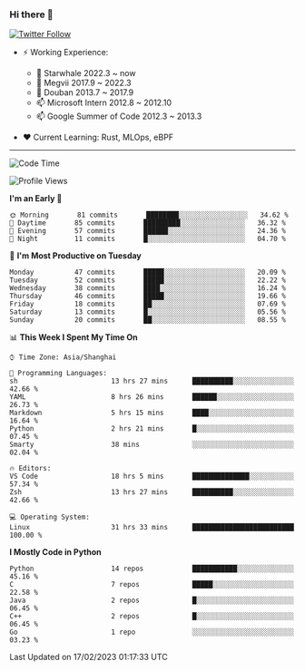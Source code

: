 ### Hi there 👋

[![Twitter Follow](https://img.shields.io/twitter/follow/tianweidut?style=social)](https://twitter.com/tianweidut)

- ⚡ Working Experience:
  - 🔭 Starwhale 2022.3 ~ now
  - 🌱 Megvii 2017.9 ~ 2022.3
  - 🌱 Douban 2013.7 ~ 2017.9
  - 📫 Microsoft Intern 2012.8 ~ 2012.10
  - 📫 Google Summer of Code 2012.3 ~ 2013.3

- ❤️ Current Learning: Rust, MLOps, eBPF

---
<!--START_SECTION:waka-->
![Code Time](http://img.shields.io/badge/Code%20Time-3%2C676%20hrs%2045%20mins-blue)

![Profile Views](http://img.shields.io/badge/Profile%20Views-0-blue)

**I'm an Early 🐤** 

```text
🌞 Morning       81 commits       ████████░░░░░░░░░░░░░░░░░   34.62 % 
🌆 Daytime       85 commits       █████████░░░░░░░░░░░░░░░░   36.32 % 
🌃 Evening       57 commits       ██████░░░░░░░░░░░░░░░░░░░   24.36 % 
🌙 Night         11 commits       █░░░░░░░░░░░░░░░░░░░░░░░░   04.70 % 

```
📅 **I'm Most Productive on Tuesday** 

```text
Monday          47 commits       █████░░░░░░░░░░░░░░░░░░░░   20.09 % 
Tuesday         52 commits       █████░░░░░░░░░░░░░░░░░░░░   22.22 % 
Wednesday       38 commits       ████░░░░░░░░░░░░░░░░░░░░░   16.24 % 
Thursday        46 commits       █████░░░░░░░░░░░░░░░░░░░░   19.66 % 
Friday          18 commits       ██░░░░░░░░░░░░░░░░░░░░░░░   07.69 % 
Saturday        13 commits       █░░░░░░░░░░░░░░░░░░░░░░░░   05.56 % 
Sunday          20 commits       ██░░░░░░░░░░░░░░░░░░░░░░░   08.55 % 

```


📊 **This Week I Spent My Time On** 

```text
⌚︎ Time Zone: Asia/Shanghai

💬 Programming Languages: 
sh                       13 hrs 27 mins      ██████████░░░░░░░░░░░░░░░   42.66 % 
YAML                     8 hrs 26 mins       ██████░░░░░░░░░░░░░░░░░░░   26.73 % 
Markdown                 5 hrs 15 mins       ████░░░░░░░░░░░░░░░░░░░░░   16.64 % 
Python                   2 hrs 21 mins       █░░░░░░░░░░░░░░░░░░░░░░░░   07.45 % 
Smarty                   38 mins             ░░░░░░░░░░░░░░░░░░░░░░░░░   02.04 % 

🔥 Editors: 
VS Code                  18 hrs 5 mins       ██████████████░░░░░░░░░░░   57.34 % 
Zsh                      13 hrs 27 mins      ██████████░░░░░░░░░░░░░░░   42.66 % 

💻 Operating System: 
Linux                    31 hrs 33 mins      █████████████████████████   100.00 % 

```

**I Mostly Code in Python** 

```text
Python                   14 repos            ███████████░░░░░░░░░░░░░░   45.16 % 
C                        7 repos             █████░░░░░░░░░░░░░░░░░░░░   22.58 % 
Java                     2 repos             █░░░░░░░░░░░░░░░░░░░░░░░░   06.45 % 
C++                      2 repos             █░░░░░░░░░░░░░░░░░░░░░░░░   06.45 % 
Go                       1 repo              ░░░░░░░░░░░░░░░░░░░░░░░░░   03.23 % 

```



 Last Updated on 17/02/2023 01:17:33 UTC
<!--END_SECTION:waka-->